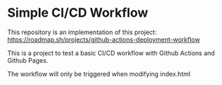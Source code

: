 # Simple CI/CD Workflow
This repository is an implementation of this project: https://roadmap.sh/projects/github-actions-deployment-workflow

This is a project to test a basic CI/CD workflow with Github Actions and Github Pages.

The workflow will only be triggered when modifying index.html
